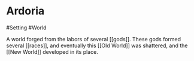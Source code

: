 # Ardoria
#Setting #World

A world forged from the labors of several [[gods]]. These gods formed several [[races]], and eventually this [[Old World]] was shattered, and the [[New World]] developed in its place.